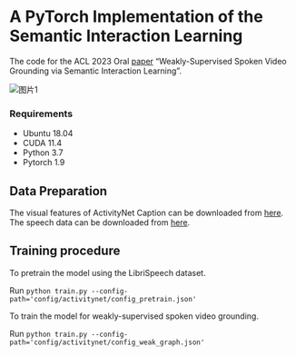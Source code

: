 # A PyTorch Implementation of the Semantic Interaction Learning

The code for the ACL 2023 Oral [paper](https://aclanthology.org/2023.acl-long.611/) “Weakly-Supervised Spoken Video Grounding via Semantic Interaction Learning”.

![图片1](https://github.com/yewzz/SIL/assets/133784833/9a852f2c-a36c-44ac-ad3d-0c349bab6d61)


### Requirements

- Ubuntu 18.04
- CUDA 11.4
- Python 3.7
- Pytorch 1.9


## Data Preparation
The visual features of ActivityNet Caption can be downloaded from [here](https://cs.stanford.edu/people/ranjaykrishna/densevid/).
The speech data can be downloaded from [here](https://drive.google.com/file/d/11f6sC94Swov_opNfpleTlVGyLJDFS5IW/view?usp=sharing).



## Training procedure

To pretrain the model using the LibriSpeech dataset.

Run `python train.py --config-path='config/activitynet/config_pretrain.json' `

To train the model for weakly-supervised spoken video grounding.

Run `python train.py --config-path='config/activitynet/config_weak_graph.json' `
